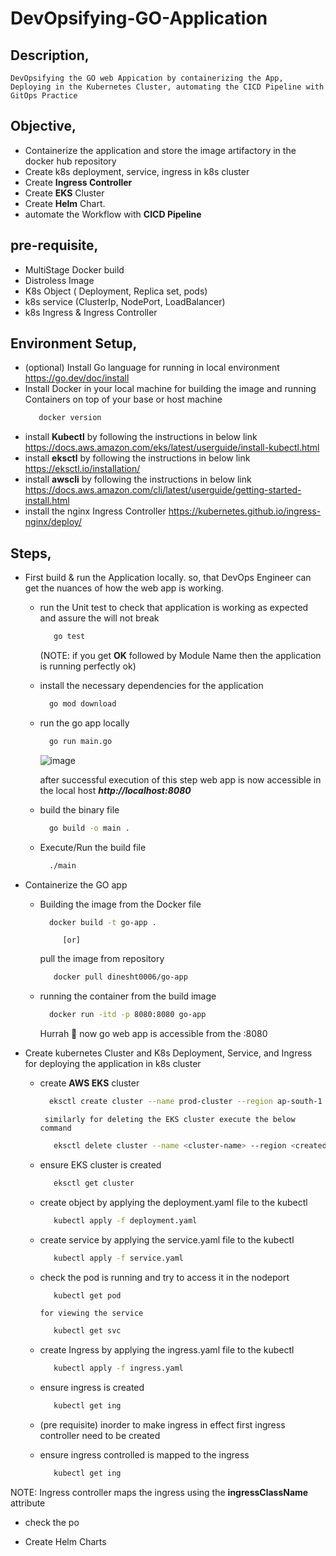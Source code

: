 # DevOpsifying-GO-Application

## Description,
    DevOpsifying the GO web Appication by containerizing the App, Deploying in the Kubernetes Cluster, automating the CICD Pipeline with GitOps Practice

## Objective, 
- Containerize the application and store the image artifactory in the docker hub repository
- Create k8s deployment, service, ingress in k8s cluster
- Create __Ingress Controller__
- Create __EKS__ Cluster
- Create __Helm__ Chart.
- automate the Workflow with __CICD Pipeline__

## pre-requisite,
- MultiStage Docker build
- Distroless Image
- K8s Object ( Deployment, Replica set, pods)
- k8s service (ClusterIp, NodePort, LoadBalancer)
- k8s Ingress & Ingress Controller


## Environment Setup,
- (optional) Install Go language for running in local environment
  https://go.dev/doc/install
- Install Docker in your local machine for building the image and running Containers on top of your base or host machine
  ```bash
     docker version
  ```
- install __Kubectl__ by following the instructions in below link
  https://docs.aws.amazon.com/eks/latest/userguide/install-kubectl.html
- install __eksctl__ by following the instructions in below link
  https://eksctl.io/installation/
- install __awscli__ by following the instructions in below link
  https://docs.aws.amazon.com/cli/latest/userguide/getting-started-install.html
- install the nginx Ingress Controller
  https://kubernetes.github.io/ingress-nginx/deploy/

## Steps,
- First build & run the Application locally. so, that DevOps Engineer can get the nuances of how the web app is working.
  - run the Unit test to check that application is working as expected and assure the will not break
    ```bash
       go test
    ```
    (NOTE: if you get **OK** followed by Module Name then the application is running perfectly ok) 
  - install the necessary dependencies for the application
    ```bash
      go mod download
    ```
  - run the go app locally
    ```bash
      go run main.go
    ```
    ![image](https://github.com/user-attachments/assets/91eae8f3-6b63-4d81-bdb0-e58af381ddf4)

    after successful execution of this step web app is now accessible in the local host ***http://localhost:8080***
  - build the binary file
    ```bash
      go build -o main .
    ```
  - Execute/Run the build file
    
    ```bash
      ./main
    ```
- Containerize the GO app
  - Building the image from the Docker file
    ```bash
      docker build -t go-app .
    ```
             [or]
    pull the image from repository
    ```bash
       docker pull dinesht0006/go-app
    ```
  - running the container from the build image
    ```bash
      docker run -itd -p 8080:8080 go-app
    ```
    Hurrah 🥳 now go web app is accessible from the <public ip>:8080
    
- Create kubernetes Cluster and K8s Deployment, Service, and Ingress for deploying the application in k8s cluster
  - create __AWS EKS__ cluster
     ```bash
       eksctl create cluster --name prod-cluster --region ap-south-1
    ```
         similarly for deleting the EKS cluster execute the below command
    ```bash
       eksctl delete cluster --name <cluster-name> --region <created-region>
    ```
  - ensure EKS cluster is created
    ```bash
       eksctl get cluster
    ```
  - create object by applying the deployment.yaml file to the kubectl
    ```bash
       kubectl apply -f deployment.yaml
    ```
  - create service by applying the service.yaml file to the kubectl
    ```bash
       kubectl apply -f service.yaml
    ```
  - check the pod is running and try to access it in the nodeport
    ```bash
       kubectl get pod
    ```
        for viewing the service 
    ```bash
       kubectl get svc
    ```
  - create Ingress by applying the ingress.yaml file to the kubectl
    ```bash
       kubectl apply -f ingress.yaml
    ```
  - ensure ingress is created
    ```bash
       kubectl get ing
    ```
  - (pre requisite) inorder to make ingress in effect first ingress controller need to be created
   
  - ensure ingress controlled is mapped to the ingress
    ```bash
       kubectl get ing
    ```
NOTE: Ingress controller maps the ingress using the __ingressClassName__ attribute
  - check the po
      
-  Create Helm Charts

